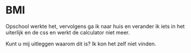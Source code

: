 # BMI

Opschool werkte het, vervolgens ga ik naar huis en verander ik iets in het uiterlijk en de css en werkt de calculator niet meer.

Kunt u mij uitleggen waarom dit is? Ik kon het zelf niet vinden.
